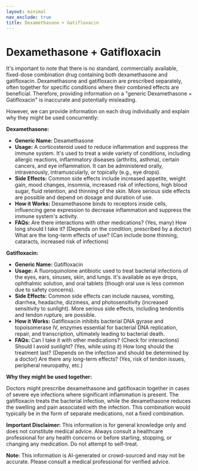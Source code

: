 ```yaml
---
layout: minimal
nav_exclude: true
title: Dexamethasone + Gatifloxacin
---
```


# Dexamethasone + Gatifloxacin

It's important to note that there is no standard, commercially available, fixed-dose combination drug containing both dexamethasone and gatifloxacin.  Dexamethasone and gatifloxacin are prescribed separately, often together for specific conditions where their combined effects are beneficial. Therefore, providing information on a "generic Dexamethasone + Gatifloxacin" is inaccurate and potentially misleading.

However, we can provide information on each drug individually and explain why they might be used concurrently:


**Dexamethasone:**

* **Generic Name:** Dexamethasone
* **Usage:**  A corticosteroid used to reduce inflammation and suppress the immune system. It's used to treat a wide variety of conditions, including allergic reactions, inflammatory diseases (arthritis, asthma), certain cancers, and eye inflammation.  It can be administered orally, intravenously, intramuscularly, or topically (e.g., eye drops).
* **Side Effects:**  Common side effects include increased appetite, weight gain, mood changes, insomnia, increased risk of infections, high blood sugar, fluid retention, and thinning of the skin.  More serious side effects are possible and depend on dosage and duration of use.
* **How it Works:** Dexamethasone binds to receptors inside cells, influencing gene expression to decrease inflammation and suppress the immune system's activity.
* **FAQs:**  Are there interactions with other medications? (Yes, many) How long should I take it? (Depends on the condition, prescribed by a doctor) What are the long-term effects of use? (Can include bone thinning, cataracts, increased risk of infections)

**Gatifloxacin:**

* **Generic Name:** Gatifloxacin
* **Usage:** A fluoroquinolone antibiotic used to treat bacterial infections of the eyes, ears, sinuses, skin, and lungs.  It's available as eye drops, ophthalmic solution, and oral tablets (though oral use is less common due to safety concerns).
* **Side Effects:**  Common side effects can include nausea, vomiting, diarrhea, headache, dizziness, and photosensitivity (increased sensitivity to sunlight).  More serious side effects, including tendonitis and tendon rupture, are possible.
* **How it Works:** Gatifloxacin inhibits bacterial DNA gyrase and topoisomerase IV, enzymes essential for bacterial DNA replication, repair, and transcription, ultimately leading to bacterial death.
* **FAQs:**  Can I take it with other medications? (Check for interactions) Should I avoid sunlight? (Yes, while using it) How long should the treatment last? (Depends on the infection and should be determined by a doctor) Are there any long-term effects? (Yes, risk of tendon issues, peripheral neuropathy, etc.)


**Why they might be used together:**

Doctors might prescribe dexamethasone and gatifloxacin together in cases of severe eye infections where significant inflammation is present.  The gatifloxacin treats the bacterial infection, while the dexamethasone reduces the swelling and pain associated with the infection.  This combination would typically be in the form of separate medications, not a fixed combination.

**Important Disclaimer:** This information is for general knowledge only and does not constitute medical advice.  Always consult a healthcare professional for any health concerns or before starting, stopping, or changing any medication.  Do not attempt to self-treat.


**Note:** This information is AI-generated or crowd-sourced and may not be accurate. Please consult a medical professional for verified advice.